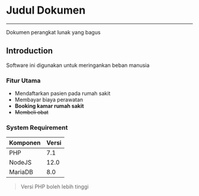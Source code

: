 # Judul Dokumen
---

Dokumen perangkat lunak yang bagus

## Introduction

Software ini digunakan untuk meringankan beban manusia

### Fitur Utama

* Mendaftarkan pasien pada rumah sakit
* Membayar biaya perawatan
* **Booking kamar rumah sakit**
* ~~Membeli obat~~

### System Requirement

| Komponen | Versi |
| -------- | ----- |
|   PHP    |  7.1  |
|  NodeJS  |  12.0 |
|  MariaDB |  8.0  |

> Versi PHP boleh lebih tinggi